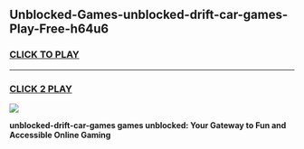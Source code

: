 
## Unblocked-Games-unblocked-drift-car-games-Play-Free-h64u6
<h3>
<a href="https://premium76.site?title=unblocked-drift-car-games&ref=09A">CLICK TO PLAY</a></h3>
<hr>

<h3>
<a href="https://premium76.site?title=unblocked-drift-car-games&ref=09A">CLICK 2 PLAY</a>
  
</h3>

<a href="https://premium76.site?title=unblocked-drift-car-games&ref=09A"><img src="https://clearcache.store/games.png"></a>


**unblocked-drift-car-games games unblocked: Your Gateway to Fun and Accessible Online Gaming**
